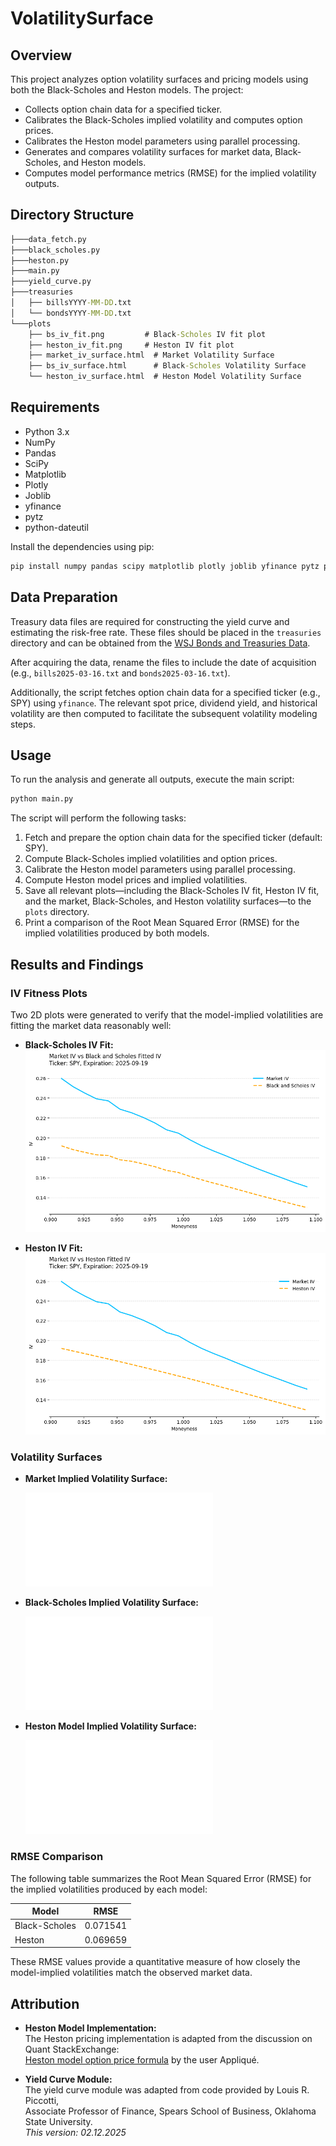 # VolatilitySurface

## Overview

This project analyzes option volatility surfaces and pricing models using both the Black-Scholes and Heston models. The project:

- Collects option chain data for a specified ticker.
- Calibrates the Black-Scholes implied volatility and computes option prices.
- Calibrates the Heston model parameters using parallel processing.
- Generates and compares volatility surfaces for market data, Black-Scholes, and Heston models.
- Computes model performance metrics (RMSE) for the implied volatility outputs.

## Directory Structure
```bat
├───data_fetch.py
├───black_scholes.py
├───heston.py
├───main.py
├───yield_curve.py
├───treasuries
│   ├── billsYYYY-MM-DD.txt
│   └── bondsYYYY-MM-DD.txt
└───plots
    ├── bs_iv_fit.png         # Black-Scholes IV fit plot
    ├── heston_iv_fit.png     # Heston IV fit plot
    ├── market_iv_surface.html  # Market Volatility Surface
    ├── bs_iv_surface.html      # Black-Scholes Volatility Surface
    └── heston_iv_surface.html  # Heston Model Volatility Surface
```


## Requirements

- Python 3.x
- NumPy
- Pandas
- SciPy
- Matplotlib
- Plotly
- Joblib
- yfinance
- pytz
- python-dateutil

Install the dependencies using pip:

```bash
pip install numpy pandas scipy matplotlib plotly joblib yfinance pytz python-dateutil
```

## Data Preparation

Treasury data files are required for constructing the yield curve and estimating the risk-free rate. These files should be placed in the `treasuries` directory and can be obtained from the [WSJ Bonds and Treasuries Data](https://www.wsj.com/market-data/bonds/treasuries).

After acquiring the data, rename the files to include the date of acquisition (e.g., `bills2025-03-16.txt` and `bonds2025-03-16.txt`).

Additionally, the script fetches option chain data for a specified ticker (e.g., SPY) using `yfinance`. The relevant spot price, dividend yield, and historical volatility are then computed to facilitate the subsequent volatility modeling steps.

## Usage

To run the analysis and generate all outputs, execute the main script:

```bash
python main.py
```
The script will perform the following tasks:

1. Fetch and prepare the option chain data for the specified ticker (default: SPY).
2. Compute Black-Scholes implied volatilities and option prices.
3. Calibrate the Heston model parameters using parallel processing.
4. Compute Heston model prices and implied volatilities.
5. Save all relevant plots—including the Black-Scholes IV fit, Heston IV fit, and the market, Black-Scholes, and Heston volatility surfaces—to the `plots` directory.
6. Print a comparison of the Root Mean Squared Error (RMSE) for the implied volatilities produced by both models.

## Results and Findings

### IV Fitness Plots

Two 2D plots were generated to verify that the model-implied volatilities are fitting the market data reasonably well:

- **Black-Scholes IV Fit:**  
  ![bs_iv_fit](plots/bs_iv_fit.png)

- **Heston IV Fit:**  
![heston_iv_fit](plots/heston_iv_fit.png)


### Volatility Surfaces

- **Market Implied Volatility Surface:**  

  ![Interactive Market IV Surface](plots/market_iv_surface.html)

- **Black-Scholes Implied Volatility Surface:**  

  ![View Interactive Black-Scholes IV Surface](plots/bs_iv_surface.html)

- **Heston Model Implied Volatility Surface:**  

  ![Interactive Heston IV Surface](plots/heston_iv_surface.html)

### RMSE Comparison

The following table summarizes the Root Mean Squared Error (RMSE) for the implied volatilities produced by each model:

| Model         | RMSE    |
| ------------- | ------- |
| Black-Scholes | 0.071541 |
| Heston        | 0.069659 |

These RMSE values provide a quantitative measure of how closely the model-implied volatilities match the observed market data.

## Attribution

- **Heston Model Implementation:**  
  The Heston pricing implementation is adapted from the discussion on Quant StackExchange:  
  [Heston model option price formula](https://quant.stackexchange.com/questions/18684/heston-model-option-price-formula) by the user Appliqué.

- **Yield Curve Module:**  
  The yield curve module was adapted from code provided by Louis R. Piccotti,  
  Associate Professor of Finance, Spears School of Business, Oklahoma State University.  
  *This version: 02.12.2025*



